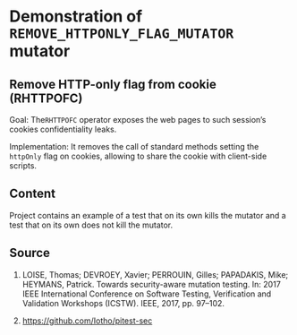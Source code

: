 # Demonstration of `REMOVE_HTTPONLY_FLAG_MUTATOR` mutator

## Remove HTTP-only flag from cookie (RHTTPOFC)

Goal: The`RHTTPOFC` operator exposes the web pages to such session’s cookies confidentiality leaks. 

Implementation: It removes the call of standard methods setting the `httpOnly` flag on cookies, allowing to share the cookie with client-side scripts.

## Content

Project contains an example of a test that on its own kills the mutator and a test that on its own does not kill the mutator.

## Source

1) LOISE, Thomas; DEVROEY, Xavier; PERROUIN, Gilles; PAPADAKIS, Mike; HEYMANS, Patrick. Towards security-aware mutation testing. In: 2017 IEEE International Conference on Software Testing, Verification and Validation Workshops (ICSTW). IEEE, 2017, pp. 97–102.

2) https://github.com/Iotho/pitest-sec